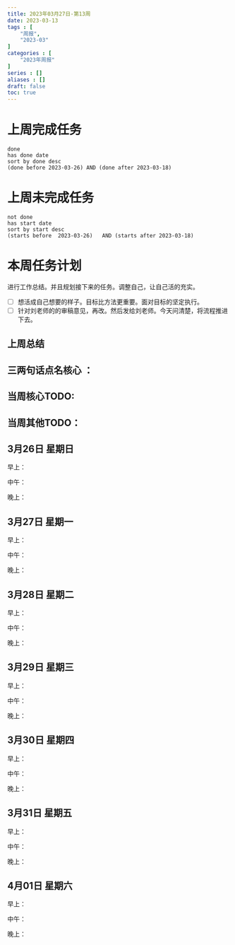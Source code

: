 ```yaml
---
title: 2023年03月27日-第13周
date: 2023-03-13
tags : [
	"周报",
	"2023-03"
]
categories : [
	"2023年周报"
]
series : []
aliases : []
draft: false
toc: true
---
```

# 上周完成任务
```tasks
done
has done date
sort by done desc
(done before 2023-03-26) AND (done after 2023-03-18)
```

# 上周未完成任务
```tasks
not done
has start date
sort by start desc
(starts before  2023-03-26)   AND (starts after 2023-03-18) 

```


# 本周任务计划

进行工作总结。并且规划接下来的任务。调整自己，让自己活的充实。

- [ ] 想活成自己想要的样子。目标比方法更重要。面对目标的坚定执行。
- [ ] 针对刘老师的的审稿意见，再改。然后发给刘老师。今天问清楚，将流程推进下去。

## 上周总结

## 三两句话点名核心 ：

## 当周核心TODO:

## 当周其他TODO：



## 3月26日 星期日  
早上：

中午：

晚上：

## 3月27日 星期一  
早上：

中午：

晚上：

## 3月28日 星期二  
早上：

中午：

晚上：

## 3月29日 星期三  
早上：

中午：

晚上：

## 3月30日 星期四  
早上：

中午：

晚上：

## 3月31日 星期五  
早上：

中午：

晚上：

## 4月01日 星期六  
早上：

中午：

晚上：





